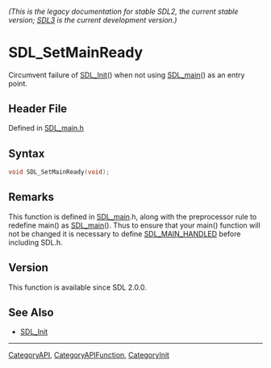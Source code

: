 ###### (This is the legacy documentation for stable SDL2, the current stable version; [SDL3](https://wiki.libsdl.org/SDL3/) is the current development version.)
# SDL_SetMainReady

Circumvent failure of [SDL_Init](SDL_Init)() when not using [SDL_main](SDL_main)() as an entry point.

## Header File

Defined in [SDL_main.h](https://github.com/libsdl-org/SDL/blob/SDL2/include/SDL_main.h)

## Syntax

```c
void SDL_SetMainReady(void);

```

## Remarks

This function is defined in [SDL_main](SDL_main).h, along with the
preprocessor rule to redefine main() as [SDL_main](SDL_main)(). Thus to
ensure that your main() function will not be changed it is necessary to
define [SDL_MAIN_HANDLED](SDL_MAIN_HANDLED) before including SDL.h.

## Version

This function is available since SDL 2.0.0.

## See Also

- [SDL_Init](SDL_Init)

----
[CategoryAPI](CategoryAPI), [CategoryAPIFunction](CategoryAPIFunction), [CategoryInit](CategoryInit)


